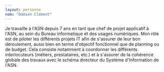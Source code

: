 ```yaml
---
layout: personne
nom: "Damien Clément"
---
```

Je travaille à l'ASN depuis 7 ans en tant que chef de projet applicatif à l'ASN, au sein du Bureau informatique et des usages numériques. Mon rôle est de piloter les différents projets IT afin de s'assurer de leur bon déroulement, aussi bien en terme d'objectif fonctionnel que de planning ou de budget. Cela consiste notamment à coordonner les différents interlocuteurs (métiers, prestataires, etc.) et à s'assurer de la cohérence globale des travaux avec le schéma directeur du Système d'Information de l'ASN.
